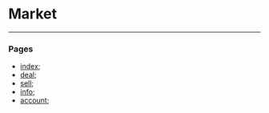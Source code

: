 # Market
***
### Pages
- [index](https://olsemeniuk.github.io/market/index.html);
- [deal](https://olsemeniuk.github.io/market/deal.html);
- [sell](https://olsemeniuk.github.io/market/sell.html);
- [info](https://olsemeniuk.github.io/market/info.html);
- [account](https://olsemeniuk.github.io/market/account.html);